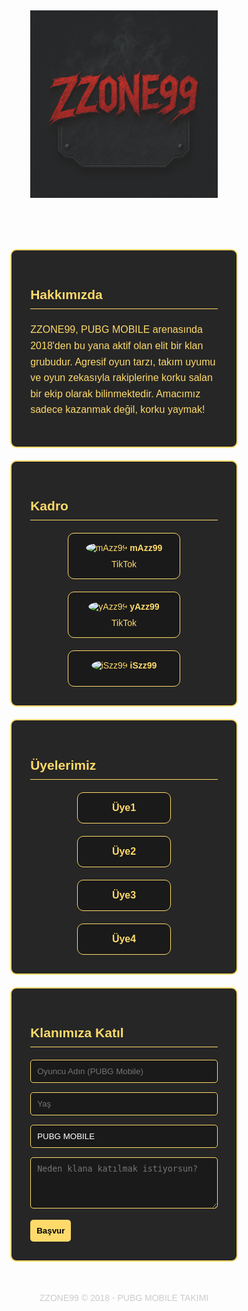 <head>
  <meta charset="UTF-8" />
  <meta name="viewport" content="width=device-width, initial-scale=1.0" />
  <title>ZZONE99 - PUBG MOBILE Klanı</title>
  <link href="https://fonts.googleapis.com/css2?family=Orbitron:wght@700&display=swap" rel="stylesheet">
  <style>
    * {
      margin: 0;
      padding: 0;
      box-sizing: border-box;
    }
    body {
      font-family: 'Orbitron', sans-serif;
      color: #feda6a;
      background-color: #000;
      background: url('https://cdn.pixabay.com/photo/2021/04/25/19/35/war-6206675_1280.jpg') no-repeat center center fixed;
      background-size: cover;
      overflow-x: hidden;
    }
    header {
      text-align: center;
      padding: 40px 20px 20px;
    }
    header img {
      width: 300px;
      max-width: 80vw;
      animation: fadeIn 2s ease-in;
    }
    @keyframes fadeIn {
      0% { opacity: 0; transform: translateY(-20px); }
      100% { opacity: 1; transform: translateY(0); }
    }
    section {
      background-color: rgba(0, 0, 0, 0.85);
      padding: 30px;
      margin: 20px auto;
      width: 90%;
      max-width: 800px;
      border-radius: 10px;
      border: 2px solid #feda6a;
    }
    h2 {
      border-bottom: 1px solid #feda6a;
      padding-bottom: 10px;
      margin-bottom: 20px;
    }
    p, li {
      font-size: 16px;
      line-height: 1.6;
    }
    form input, form textarea {
      width: 100%;
      padding: 10px;
      margin-bottom: 15px;
      background: #1a1a1a;
      color: white;
      border: 1px solid #feda6a;
      border-radius: 5px;
    }
    form button {
      background: #feda6a;
      color: #000;
      padding: 10px;
      border: none;
      border-radius: 5px;
      cursor: pointer;
      font-weight: bold;
    }
    .members, .uyeler {
      display: flex;
      flex-wrap: wrap;
      gap: 20px;
      justify-content: center;
    }
    .card {
      background: #1a1a1a;
      border: 1px solid #feda6a;
      padding: 15px;
      border-radius: 10px;
      width: 180px;
      text-align: center;
    }
    .card img {
      width: 80px;
      height: 80px;
      border-radius: 50%;
      margin-bottom: 10px;
    }
    .card a {
      color: #feda6a;
      text-decoration: none;
      font-size: 14px;
    }
    .card-nofoto {
      background: #1a1a1a;
      border: 1px solid #feda6a;
      padding: 15px;
      border-radius: 10px;
      width: 150px;
      text-align: center;
      font-size: 16px;
      font-weight: bold;
    }
    footer {
      text-align: center;
      padding: 30px;
      color: #ccc;
    }
    a {
      color: #feda6a;
    }
  </style>
</head>
<body>
  <header>
    <img src="logo.png" alt="ZZONE99 Logo" />
  </header>  <section>
    <h2>Hakkımızda</h2>
    <p>ZZONE99, PUBG MOBILE arenasında 2018'den bu yana aktif olan elit bir klan grubudur. Agresif oyun tarzı, takım uyumu ve oyun zekasıyla rakiplerine korku salan bir ekip olarak bilinmektedir. Amacımız sadece kazanmak değil, korku yaymak!</p>
  </section>  <section>
    <h2>Kadro</h2>
    <div class="members">
      <div class="card">
        <img src="https://robohash.org/mazz99?set=set2" alt="mAzz99" />
        <strong>mAzz99</strong><br>
        <a href="https://tiktok.com/@mazz99theboss" target="_blank">TikTok</a>
      </div>
      <div class="card">
        <img src="https://robohash.org/yazz99?set=set2" alt="yAzz99" />
        <strong>yAzz99</strong><br>
        <a href="https://tiktok.com/@yazz99" target="_blank">TikTok</a>
      </div>
      <div class="card">
        <img src="https://robohash.org/iszz99?set=set2" alt="iSzz99" />
        <strong>iSzz99</strong>
      </div>
    </div>
  </section>  <section>
    <h2>Üyelerimiz</h2>
    <div class="uyeler">
      <div class="card-nofoto">Üye1</div>
      <div class="card-nofoto">Üye2</div>
      <div class="card-nofoto">Üye3</div>
      <div class="card-nofoto">Üye4</div>
    </div>
  </section>  <section>
    <h2>Klanımıza Katıl</h2>
    <form action="mailto:tayf.pm@gmail.com" method="POST" enctype="text/plain">
      <input type="text" name="oyuncuAdi" placeholder="Oyuncu Adın (PUBG Mobile)" required />
      <input type="text" name="yas" placeholder="Yaş" required />
      <input type="text" name="oyun" value="PUBG MOBILE" disabled />
      <textarea name="neden" rows="4" placeholder="Neden klana katılmak istiyorsun?" required></textarea>
      <button type="submit">Başvur</button>
    </form>
  </section>  <footer>
    ZZONE99 © 2018 - PUBG MOBILE TAKIMI
  </footer>
</body>
